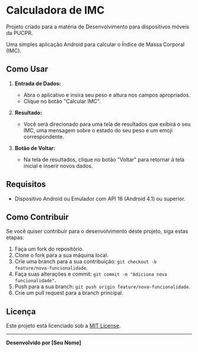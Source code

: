 # Calculadora de IMC

Projeto criado para a matéria de Desenvolvimento para dispositivos móveis da PUCPR. 

Uma simples aplicação Android para calcular o Índice de Massa Corporal (IMC).

## Como Usar

1. **Entrada de Dados:**
   - Abra o aplicativo e insira seu peso e altura nos campos apropriados.
   - Clique no botão "Calcular IMC".

2. **Resultado:**
   - Você será direcionado para uma tela de resultados que exibirá o seu IMC, uma mensagem sobre o estado do seu peso e um emoji correspondente.

3. **Botão de Voltar:**
   - Na tela de resultados, clique no botão "Voltar" para retornar à tela inicial e inserir novos dados.

## Requisitos

- Dispositivo Android ou Emulador com API 16 (Android 4.1) ou superior.

## Como Contribuir

Se você quiser contribuir para o desenvolvimento deste projeto, siga estas etapas:

1. Faça um fork do repositório.
2. Clone o fork para a sua máquina local.
3. Crie uma branch para a sua contribuição: `git checkout -b feature/nova-funcionalidade`.
4. Faça suas alterações e commit: `git commit -m "Adiciona nova funcionalidade"`.
5. Push para a sua branch: `git push origin feature/nova-funcionalidade`.
6. Crie um pull request para a branch principal.

## Licença

Este projeto está licenciado sob a [MIT License](LICENSE).

---

**Desenvolvido por [Seu Nome]**

